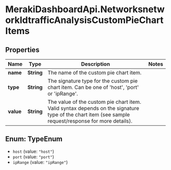 # MerakiDashboardApi.NetworksnetworkIdtrafficAnalysisCustomPieChartItems

## Properties
Name | Type | Description | Notes
------------ | ------------- | ------------- | -------------
**name** | **String** | The name of the custom pie chart item. | 
**type** | **String** |     The signature type for the custom pie chart item. Can be one of &#x27;host&#x27;, &#x27;port&#x27; or &#x27;ipRange&#x27;.  | 
**value** | **String** |     The value of the custom pie chart item. Valid syntax depends on the signature type of the chart item     (see sample request/response for more details).  | 

<a name="TypeEnum"></a>
## Enum: TypeEnum

* `host` (value: `"host"`)
* `port` (value: `"port"`)
* `ipRange` (value: `"ipRange"`)

